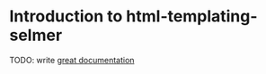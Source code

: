 # Introduction to html-templating-selmer

TODO: write [great documentation](http://jacobian.org/writing/what-to-write/)
